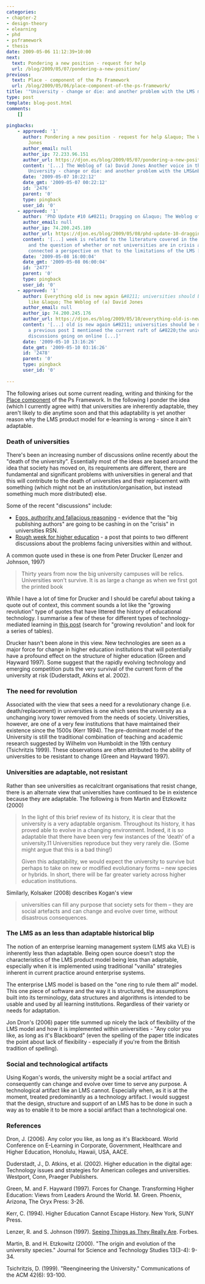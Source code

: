 ```yaml
---
categories:
- chapter-2
- design-theory
- elearning
- phd
- psframework
- thesis
date: 2009-05-06 11:12:39+10:00
next:
  text: Pondering a new position - request for help
  url: /blog/2009/05/07/pondering-a-new-position/
previous:
  text: Place - component of the Ps Framework
  url: /blog/2009/05/06/place-component-of-the-ps-framework/
title: '"University - change or die: and another problem with the LMS model"'
type: post
template: blog-post.html
comments:
    []
    
pingbacks:
    - approved: '1'
      author: Pondering a new position - request for help &laquo; The Weblog of (a) David
        Jones
      author_email: null
      author_ip: 72.233.96.151
      author_url: https://djon.es/blog/2009/05/07/pondering-a-new-position/
      content: '[...] The Weblog of (a) David Jones Another voice in the blogosphere    &laquo;
        University - change or die: and another problem with the LMS&nbsp;model [...]'
      date: '2009-05-07 10:22:12'
      date_gmt: '2009-05-07 00:22:12'
      id: '2476'
      parent: '0'
      type: pingback
      user_id: '0'
    - approved: '1'
      author: 'PhD Update #10 &#8211; Dragging on &laquo; The Weblog of (a) David Jones'
      author_email: null
      author_ip: 74.200.245.189
      author_url: https://djon.es/blog/2009/05/08/phd-update-10-dragging-on/
      content: '[...] week is related to the literature covered in the Place component
        and the question of whether or not universities are in crisis and might die. I&#8217;ve
        connected a perspective on that to the limitations of the LMS [...]'
      date: '2009-05-08 16:00:04'
      date_gmt: '2009-05-08 06:00:04'
      id: '2477'
      parent: '0'
      type: pingback
      user_id: '0'
    - approved: '1'
      author: Everything old is new again &#8211; universities should be more business
        like &laquo; The Weblog of (a) David Jones
      author_email: null
      author_ip: 74.200.245.176
      author_url: https://djon.es/blog/2009/05/10/everything-old-is-new-again-universities-should-be-more-business-like/
      content: '[...] old is new again &#8211; universities should be more business&nbsp;like  In
        a previous post I mentioned the current raft of &#8220;the university will die&#8221;
        discussions going on online [...]'
      date: '2009-05-10 13:16:26'
      date_gmt: '2009-05-10 03:16:26'
      id: '2478'
      parent: '0'
      type: pingback
      user_id: '0'
    
---
```

The following arises out some current reading, writing and thinking for the [Place component](/blog/2009/05/06/place-component-of-the-ps-framework/) of the Ps Framework. In the following I ponder the idea (which I currently agree with) that universities are inherently adaptable, they aren't likely to die anytime soon and that this adaptability is yet another reason why the LMS product model for e-learning is wrong - since it ain't adaptable.

### Death of universities

There's been an increasing number of discussions online recently about the "death of the university". Essentially most of the ideas are based around the idea that society has moved on, its requirements are different, there are fundamental and significant problems with universities in general and that this will contribute to the death of universities and their replacement with something (which might not be an institution/organisation, but instead something much more distributed) else.

Some of the recent "discussions" include:

- [Egos, authority and fallacious reasoning](http://eduspaces.net/csessums/weblog/666547.html) - evidence that the "big publishing authors" are going to be cashing in on the "crisis" in universities RSN.
- [Rough week for higher education](http://www.elearnspace.org/blog/2009/04/25/rough-week-for-higher-education/) - a post that points to two different discussions about the problems facing universities within and without.

A common quote used in these is one from Peter Drucker (Lenzer and Johnson, 1997)

> Thirty years from now the big university campuses will be relics. Universities won't survive. It is as large a change as when we first got the printed book

While I have a lot of time for Drucker and I should be careful about taking a quote out of context, this comment sounds a lot like the "growing revolution" type of quotes that have littered the history of educational technology. I summarise a few of these for different types of technology-mediated learning in [this post](/blog/2009/04/25/lessons-for-e-learning/) (search for "growing revolution" and look for a series of tables).

Drucker hasn't been alone in this view. New technologies are seen as a major force for change in higher education institutions that will potentially have a profound effect on the structure of higher education (Green and Hayward 1997). Some suggest that the rapidly evolving technology and emerging competition puts the very survival of the current form of the university at risk (Duderstadt, Atkins et al. 2002).

### The need for revolution

Associated with the view that sees a need for a revolutionary change (i.e. death/replacement) in universities is one which sees the university as a unchanging ivory tower removed from the needs of society. Universities, however, are one of a very few institutions that have maintained their existence since the 1500s (Kerr 1994). The pre-dominant model of the University is still the traditional combination of teaching and academic research suggested by Wilhelm von Humboldt in the 19th century (Tsichritzis 1999). These observations are often attributed to the ability of universities to be resistant to change (Green and Hayward 1997).

### Universities are adaptable, not resistant

Rather than see universities as recalcitrant organisations that resist change, there is an alternate view that universities have continued to be in existence because they are adaptable. The following is from Martin and Etzkowitz (2000)

> In the light of this brief review of its history, it is clear that the university is a very adaptable organism. Throughout its history, it has proved able to evolve in a changing environment. Indeed, it is so adaptable that there have been very few instances of the ‘death’ of a university.11 Universities reproduce but they very rarely die. (Some might argue that this is a bad thing!)
> 
> Given this adaptability, we would expect the university to survive but perhaps to take on new or modified evolutionary forms – new species or hybrids. In short, there will be far greater variety across higher education institutions.

Similarly, Kolsaker (2008) describes Kogan's view

> universities can fill any purpose that society sets for them – they are social artefacts and can change and evolve over time, without disastrous consequences.

### The LMS as an less than adaptable historical blip

The notion of an enterprise learning management system (LMS aka VLE) is inherently less than adaptable. Being open source doesn't stop the characteristics of the LMS product model being less than adaptable, especially when it is implemented using traditional "vanilla" strategies inherent in current practice around enterprise systems.

The enterprise LMS model is based on the "one ring to rule them all" model. This one piece of software and the way it is structured, the assumptions built into its terminology, data structures and algorithms is intended to be usable and used by all learning institutions. Regardless of their variety or needs for adaptation.

Jon Dron's (2006) paper title summed up nicely the lack of flexibility of the LMS model and how it is implemented within universities - "Any color you like, as long as it's Blackboard" (even the spelling of the paper title indicates the point about lack of flexibility - especially if you're from the British tradition of spelling).

### Social and technological artifacts

Using Kogan's words, the university might be a social artifact and consequently can change and evolve over time to serve any purpose. A technological artifact like an LMS cannot. Especially when, as it is at the moment, treated predominantly as a technology artifact. I would suggest that the design, structure and support of an LMS has to be done in such a way as to enable it to be more a social artifact than a technological one.

### References

Dron, J. (2006). Any color you like, as long as it's Blackboard. World Conference on E-Learning in Corporate, Government, Healthcare and Higher Education, Honolulu, Hawaii, USA, AACE.

Duderstadt, J., D. Atkins, et al. (2002). Higher education in the digital age: Technology issues and strategies for American colleges and universities. Westport, Conn, Praeger Publishers.

Green, M. and F. Hayward (1997). Forces for Change. Transforming Higher Education: Views from Leaders Around the World. M. Green. Phoenix, Arizona, The Oryx Press: 3-26.

Kerr, C. (1994). Higher Education Cannot Escape History. New York, SUNY Press.

Lenzer, R. and S. Johnson (1997). [Seeing Things as They Really Are](http://www.forbes.com/forbes/97/0310/5905122a.htm#DRUC). Forbes.

Martin, B. and H. Etzkowitz (2000). "The origin and evolution of the university species." Journal for Science and Technology Studies 13(3-4): 9-34.

Tsichritzis, D. (1999). "Reengineering the University." Communications of the ACM 42(6): 93-100.